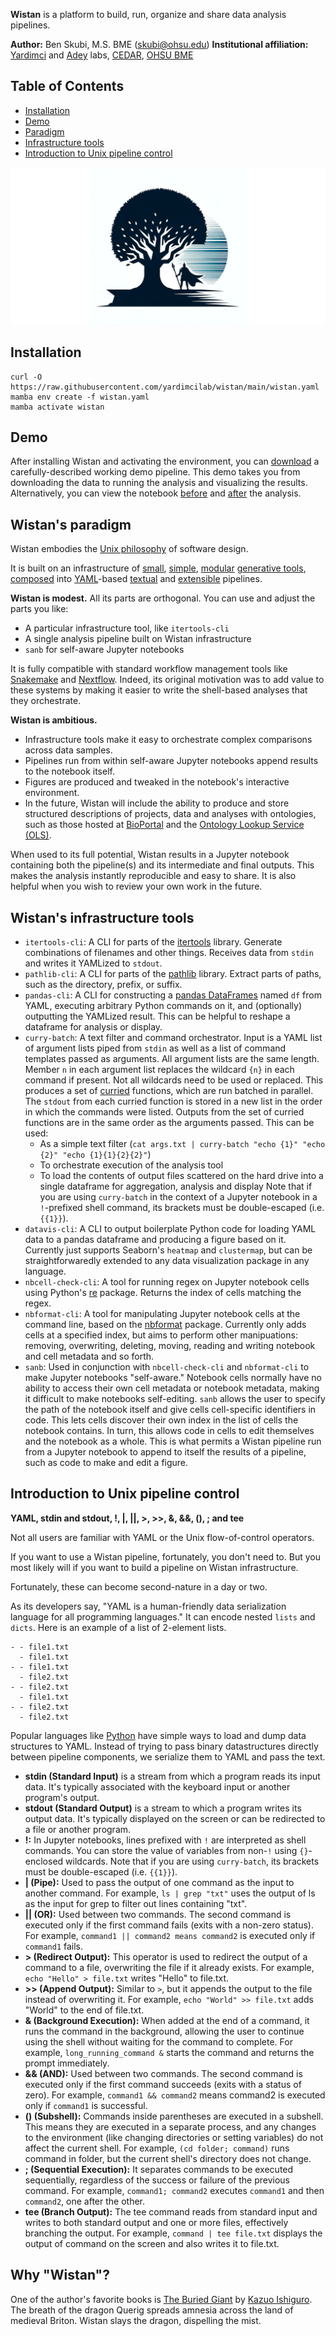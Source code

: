 **Wistan** is a platform to build, run, organize and share data analysis pipelines.

**Author:** Ben Skubi, M.S. BME (skubi@ohsu.edu)
**Institutional affiliation:** [Yardimci](https://www.ohsu.edu/people/galip-grkan-yardimci-phd) and [Adey](https://adeylab.org/) labs, [CEDAR](https://www.ohsu.edu/knight-cancer-institute/cedar), [OHSU BME](https://www.ohsu.edu/school-of-medicine/biomedical-engineering)

## Table of Contents
- [Installation](#installation)
- [Demo](#demo)
- [Paradigm](#wistans-paradigm)
- [Infrastructure tools](#wistans-infrastructure-tools)
- [Introduction to Unix pipeline control](#introduction-to-unix-pipeline-control)

![Wistan Icon](Wistan.png)

## Installation
```
curl -O https://raw.githubusercontent.com/yardimcilab/wistan/main/wistan.yaml
mamba env create -f wistan.yaml
mamba activate wistan
```

## Demo
After installing Wistan and activating the environment, you can [download](https://raw.githubusercontent.com/yardimcilab/wistan/main/demo-before.ipynb) a carefully-described working demo pipeline. This demo takes you from downloading the data to running the analysis and visualizing the results. Alternatively, you can view the notebook [before](https://nbviewer.org/github/yardimcilab/wistan/blob/main/demo-before.ipynb) and [after](https://nbviewer.org/github/yardimcilab/wistan/blob/main/demo-after.ipynb) the analysis.

## Wistan's paradigm
Wistan embodies the [Unix philosophy](http://www.catb.org/~esr/writings/taoup/html/index.html) of software design.

It is built on an infrastructure of [small](http://www.catb.org/~esr/writings/taoup/html/ch01s06.html#id2878022), [simple](http://www.catb.org/~esr/writings/taoup/html/ch01s06.html#id2877917), [modular](http://www.catb.org/~esr/writings/taoup/html/ch01s06.html#id2877537) [generative tools](http://www.catb.org/~esr/writings/taoup/html/ch01s06.html#id2878742), [composed](http://www.catb.org/~esr/writings/taoup/html/ch01s06.html#id2877684) into [YAML](https://yaml.org/)-based [textual](http://www.catb.org/~esr/writings/taoup/html/ch05s01.html) and [extensible](http://www.catb.org/~esr/writings/taoup/html/ch01s06.html#id2879112) pipelines.

**Wistan is modest.** All its parts are orthogonal. You can use and adjust the parts you like:
 - A particular infrastructure tool, like `itertools-cli`
 - A single analysis pipeline built on Wistan infrastructure
 - `sanb` for self-aware Jupyter notebooks

It is fully compatible with standard workflow management tools like [Snakemake](https://snakemake.readthedocs.io/en/stable/) and [Nextflow](https://www.nextflow.io/).
Indeed, its original motivation was to add value to these systems by making it easier to write the shell-based analyses that they orchestrate.

**Wistan is ambitious.**
 - Infrastructure tools make it easy to orchestrate complex comparisons across data samples.
 - Pipelines run from within self-aware Jupyter notebooks append results to the notebook itself.
 - Figures are produced and tweaked in the notebook's interactive environment.
 - In the future, Wistan will include the ability to produce and store structured descriptions of projects, data and analyses with ontologies,
   such as those hosted at [BioPortal](https://bioportal.bioontology.org/) and the [Ontology Lookup Service (OLS)](https://www.ebi.ac.uk/ols4).

When used to its full potential, Wistan results in a Jupyter notebook containing both the pipeline(s) and its intermediate and final outputs.
This makes the analysis instantly reproducible and easy to share. It is also helpful when you wish to review your own work in the future.

## Wistan's infrastructure tools

 - `itertools-cli`: A CLI for parts of the [itertools](https://docs.python.org/3/library/itertools.html) library. Generate combinations of filenames and other things. Receives data from `stdin` and writes it YAMLized to `stdout`.
 - `pathlib-cli`: A CLI for parts of the [pathlib](https://docs.python.org/3/library/pathlib.html) library. Extract parts of paths, such as the directory, prefix, or suffix.
 - `pandas-cli`: A CLI for constructing a [pandas DataFrames](https://pandas.pydata.org/docs/reference/api/pandas.DataFrame.html) named `df` from YAML, executing arbitrary Python commands on it, and (optionally) outputting the YAMLized result. This can be helpful to reshape a dataframe for analysis or display.
 - `curry-batch`: A text filter and command orchestrator. Input is a YAML list of argument lists piped from `stdin` as well as a list of command templates passed as arguments.
   All argument lists are the same length. Member `n` in each argument list replaces the wildcard `{n}` in each command if present. Not all wildcards need to be used or replaced. This produces a set of [curried](https://python-course.eu/advanced-python/currying-in-python.php) functions, which are run batched in parallel. The `stdout` from each curried function is stored in a new list in the order in which the commands were listed. Outputs from the set of curried functions are in the same order as the arguments passed. This can be used:
    - As a simple text filter (`cat args.txt | curry-batch "echo {1}" "echo {2}" "echo {1}{1}{2}{2}"`)
    - To orchestrate execution of the analysis tool
    - To load the contents of output files scattered on the hard drive into a single dataframe for aggregation, analysis and display
    Note that if you are using `curry-batch` in the context of a Jupyter notebook in a `!`-prefixed shell command, its brackets must be double-escaped (i.e. `{{1}}`).
  - `datavis-cli`: A CLI to output boilerplate Python code for loading YAML data to a pandas dataframe and producing a figure based on it. Currently just supports Seaborn's `heatmap` and `clustermap`, but can be straightforwaredly extended to any data visualization package in any language.
  - `nbcell-check-cli`: A tool for running regex on Jupyter notebook cells using Python's [re](https://docs.python.org/3/library/re.html) package. Returns the index of cells matching the regex.
  - `nbformat-cli`: A tool for manipulating Jupyter notebook cells at the command line, based on the [nbformat](https://nbformat.readthedocs.io/en/latest/) package. Currently only adds cells at a specified index, but aims to perform other manipuations: removing, overwriting, deleting, moving, reading and writing notebook and cell metadata and so forth.
  -  `sanb`: Used in conjunction with `nbcell-check-cli` and `nbformat-cli` to make Jupyter notebooks "self-aware." Notebook cells normally have no ability to access their own cell metadata or notebook metadata, making it difficult to make notebooks self-editing. `sanb` allows the user to specify the path of the notebook itself and give cells cell-specific identifiers in code. This lets cells discover their own index in the list of cells the notebook contains. In turn, this allows code in cells to edit themselves and the notebook as a whole. This is what permits a Wistan pipeline run from a Jupyter notebook to append to itself the results of a pipeline, such as code to make and edit a figure.

## Introduction to Unix pipeline control
**YAML, stdin and stdout, !, |, ||, >, >>, &, &&, (), ; and tee**

Not all users are familiar with YAML or the Unix flow-of-control operators.

If you want to use a Wistan pipeline, fortunately, you don't need to. But you most likely will
if you want to build a pipeline on Wistan infrastructure.

Fortunately, these can become second-nature in a day or two.

As its developers say, "YAML is a human-friendly data serialization language for all programming languages."
It can encode nested `lists` and `dicts`. Here is an example of a list of 2-element lists.
```
- - file1.txt
  - file1.txt
- - file1.txt
  - file2.txt
- - file2.txt
  - file1.txt
- - file2.txt
  - file2.txt
```
Popular languages like [Python](https://www.python.org/) have simple ways to load and dump data structures to YAML.
Instead of trying to pass binary datastructures directly between pipeline components, we serialize them to YAML and
pass the text.

- **stdin (Standard Input)** is a stream from which a program reads its input data. It's typically associated with the keyboard input or another program's output.
- **stdout (Standard Output)** is a stream to which a program writes its output data. It's typically displayed on the screen or can be redirected to a file or another program.
- **!:** In Jupyter notebooks, lines prefixed with `!` are interpreted as shell commands. You can store the value of variables from non-`!` using `{}`-enclosed wildcards. Note that if you are using `curry-batch`, its brackets must be double-escaped (i.e. `{{1}}`).
- **| (Pipe):** Used to pass the output of one command as the input to another command. For example, `ls | grep "txt"` uses the output of ls as the input for grep to filter out lines containing "txt".
- **|| (OR):** Used between two commands. The second command is executed only if the first command fails (exits with a non-zero status). For example, `command1 || command2 means command2` is executed only if `command1` fails.
- **> (Redirect Output):** This operator is used to redirect the output of a command to a file, overwriting the file if it already exists. For example, `echo "Hello" > file.txt` writes "Hello" to file.txt.
- **>> (Append Output):** Similar to `>`, but it appends the output to the file instead of overwriting it. For example, `echo "World" >> file.txt` adds "World" to the end of file.txt.
- **& (Background Execution):** When added at the end of a command, it runs the command in the background, allowing the user to continue using the shell without waiting for the command to complete. For example, `long_running_command &` starts the command and returns the prompt immediately.
- **&& (AND):** Used between two commands. The second command is executed only if the first command succeeds (exits with a status of zero). For example, `command1 && command2` means command2 is executed only if `command1` is successful.
- **() (Subshell):** Commands inside parentheses are executed in a subshell. This means they are executed in a separate process, and any changes to the environment (like changing directories or setting variables) do not affect the current shell. For example, `(cd folder; command)` runs command in folder, but the current shell's directory does not change.
- **; (Sequential Execution):** It separates commands to be executed sequentially, regardless of the success or failure of the previous command. For example, `command1; command2` executes `command1` and then `command2`, one after the other.
- **tee (Branch Output):** The tee command reads from standard input and writes to both standard output and one or more files, effectively branching the output. For example, `command | tee file.txt` displays the output of command on the screen and also writes it to file.txt.

## Why "Wistan"?

One of the author's favorite books is [The Buried Giant](https://www.amazon.com/Buried-Giant-Vintage-International/dp/0307455793) by [Kazuo Ishiguro](https://en.wikipedia.org/wiki/Kazuo_Ishiguro). The breath of the dragon Querig spreads amnesia across the land of medieval Briton. Wistan slays the dragon, dispelling the mist.
